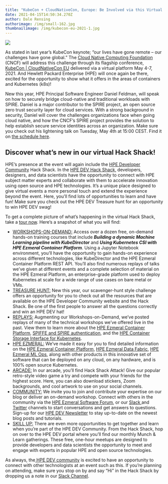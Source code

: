 ```yaml
---
title: "KubeCon + CloudNativeCon, Europe: Be Involved via this Virtual Opportunity"
date: 2021-04-15T14:50:34.270Z
author: Dale Rensing
authorimage: /img/small-162.jpg
thumbnailimage: /img/kubecon-eu-2021-1.jpg
---
```

![](/img/kubecon-eu-2021-1.jpg)

As stated in last year’s KubeCon keynote; “our lives have gone remote – our challenges have gone global.” The [Cloud Native Computing Foundation](https://www.cncf.io/) (CNCF) will address this challenge through its flagship conference, [KubeCon | CloudNativeCon EU](https://events.linuxfoundation.org/kubecon-cloudnativecon-europe/) delivered via a virtual platform May 4-7, 2021. And Hewlett Packard Enterprise (HPE) will once again be there, excited for the opportunity to show what it offers in the areas of containers and Kubernetes (k8s)!

New this year, HPE Principal Software Engineer Daniel Feldman, will speak on how to securely bridge cloud-native and traditional workloads with SPIRE. Daniel is a major contributor to the SPIRE project, an open source zero trust security layer for cloud services. With a strong background in security, Daniel will cover the challenges organizations face when going cloud native, and how the CNCF’s SPIRE project provides the solution to help establish secure service identities across an organization. Make sure you check out his lightening talk on Tuesday, May 4th at 15:00 CEST. Find it on [the schedule here](https://kccnceu2021.sched.com/event/igUc). 

## Discover what’s new in our virtual Hack Shack!

HPE’s presence at the event will again include the [HPE Developer Community](https://developer.hpe.com/) Hack Shack.[](https://developer.hpe.com/) In the [HPE DEV Hack Shack,](https://hackshack.hpedev.io/) developers, designers, and data scientists have the opportunity to connect with HPE subject matter experts and collaborate with them to accelerate innovation using open source and HPE technologies. It’s a unique place designed to give virtual events a more personal touch and extend the experience beyond the event. Here, you’ll find lots of opportunities to learn and have fun! Make sure you check out the HPE DEV Treasure hunt for an opportunity to win HPE DEV swag!

To get a complete picture of what’s happening in the virtual Hack Shack, take a [tour now](https://vimeo.com/444872340). Here’s a snapshot of what you will find:

* [WORKSHOPS-ON-DEMAND:](https://hackshack.hpedev.io/workshops)  Access over a dozen free, on-demand hands-on training courses that include ***Building a dynamic Machine Learning pipeline with KubeDirector*** and ***Using Kubernetes CSI with HPE Ezmeral Container Platform***. Using a Jupyter Notebook environment, you’ll have the opportunity to gain hands-on experience across different technologies, like KubeDirector and the HPE Ezmeral Container Platform REST API. You’ll also find numerous replays of talks we’ve given at different events and a complete selection of material on the HPE Ezmeral Platform, an enterprise-grade platform used to deploy Kubernetes at scale for a wide range of use cases on bare metal or VMs.
* [TREASURE HUNT:](https://hackshack.hpedev.io/arcade) New this year, our scavenger-hunt style challenge offers an opportunity for you to check out all the resources that are available on the HPE Developer Community website and the Hack Shack. Be one of the first people to answer all the questions correctly and win an HPE DEV hat!
* [REPLAYS:](https://hackshack.hpedev.io/replays) Augmenting our Workshops-on-Demand, we’ve posted replays of many of the technical workshops we’ve offered live in the past. View them to learn more about the [HPE Ezmeral Container Platform](https://hackshack.hpedev.io/replays/1), [SPIFFE and SPIRE authentication](https://hackshack.hpedev.io/replays/5), and the [HPE Container Storage Interface for Kubernetes](https://hackshack.hpedev.io/replays/2).
* [HPE EZMERAL:](https://hackshack.hpedev.io/ezmeral) We’ve made it easy for you to find detailed information on the [HPE Ezmeral Container Platform](https://developer.hpe.com/platform/hpe-ezmeral-container-platform/home), [HPE Ezmeral Data Fabric](https://developer.hpe.com/platform/hpe-ezmeral-data-fabric/home), [HPE Ezmeral ML Ops](https://www.hpe.com/us/en/solutions/machine-learning-operations.html), along with other products in this innovative set of software that can be deployed on any cloud, on any hardware, and is 100% open source Kubernetes.
* [ARCADE:](https://hackshack.hpedev.io/arcade)  In our arcade, you’ll find Hack Shack Attack! Give our popular retro-style video game a try and compete with your friends for the highest score. Here, you can also download stickers, Zoom backgrounds, and cool artwork to use on your social channels.
* [COMMUNITY:](https://hackshack.hpedev.io/community)  We invite you to join and contribute your expertise on our blog or deliver an on-demand workshop. Connect with others in the community via the [HPE Ezmeral Software Forum](https://community.hpe.com/t5/HPE-Ezmeral-Software-platform/bd-p/ezmeral-software-platform#.YGzDjuhKg2w), or our [Slack ](https://slack.hpedev.io/)and [Twitter](https://twitter.com/HPE_DevCom) channels to start conversations and get answers to questions. Sign-up for our [HPE DEV Newsletter](https://developer.hpe.com/newsletter-signup) to stay up-to-date on the newest blog posts and tutorials. 
* [SKILL UP:](https://developer.hpe.com/skillup) There are even more opportunities to get together and learn when you’re part of the HPE DEV Community. From the Hack Shack, hop on over to the HPE DEV portal where you’ll find our monthly Munch & Learn gatherings. These free, one-hour meetups are designed to provide developers and data scientists the opportunity to meet and engage with experts in popular HPE and open source technologies.

As always, the[ HPE DEV community](https://developer.hpe.com/community) is excited to have an opportunity to connect with other technologists at an event such as this. If you’re planning on attending, make sure you stop on by and say “Hi” in the Hack Shack by dropping us a note in our [Slack Channel](https://slack.hpedev.io/).